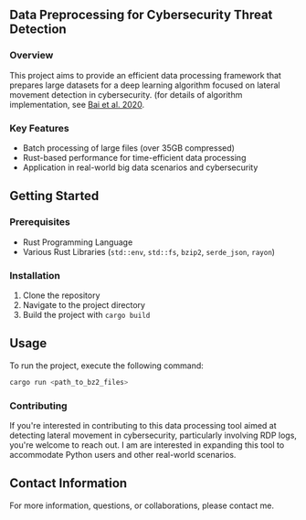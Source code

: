 ## Data Preprocessing for Cybersecurity Threat Detection

### Overview

This project aims to provide an efficient data processing framework that prepares large datasets for a deep learning algorithm focused on lateral movement detection in cybersecurity. (for details of algorithm implementation, see [Bai et al. 2020](https://www.sciencedirect.com/science/article/abs/pii/S0140366420319617?via%3Dihub).

### Key Features

- Batch processing of large files (over 35GB compressed)
- Rust-based performance for time-efficient data processing
- Application in real-world big data scenarios and cybersecurity


## Getting Started

### Prerequisites

- Rust Programming Language
- Various Rust Libraries (`std::env`, `std::fs`, `bzip2`, `serde_json`, `rayon`)

### Installation

1. Clone the repository
2. Navigate to the project directory
3. Build the project with `cargo build`

## Usage

To run the project, execute the following command:

```bash
cargo run <path_to_bz2_files>
```

### Contributing
If you're interested in contributing to this data processing tool aimed at detecting lateral movement in cybersecurity, particularly involving RDP logs, you're welcome to reach out. I am are interested in expanding this tool to accommodate Python users and other real-world scenarios.

## Contact Information
For more information, questions, or collaborations, please contact me.
